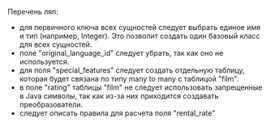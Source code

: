 Перечень ляп:
- для первичного ключа всех сущностей следует выбрать единое имя и тип (например, Integer). Это позволит создать один базовый класс для всех сущностей.
- поле "original_language_id" следует убрать, так как оно не используется.
- для поля "special_features" следует создать отдельную таблицу, которая будет связана по типу many to many с таблицой "film".
- в поле "rating" таблицы "film" не следует использовать запрещенные в Java символы, так как из-за них приходится создавать преобразователи.
- следует описать правила для расчета поля "rental_rate"